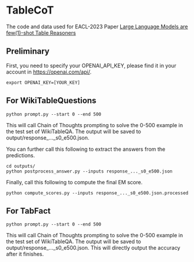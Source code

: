 # TableCoT
The code and data used for EACL-2023 Paper [Large Language Models are few(1)-shot Table Reasoners](https://arxiv.org/abs/2210.06710)


## Preliminary
First, you need to specify your OPENAI_API_KEY, please find it in your account in https://openai.com/api/.
```
export OPENAI_KEY=[YOUR_KEY]
```

## For WikiTableQuestions
```
python prompt.py --start 0 --end 500
```
This will call Chain of Thoughts prompting to solve the 0-500 example in the test set of WikiTableQA. The output will be saved to output/response_..._s0_e500.json.

You can further call this following to extract the answers from the predictions.
```
cd outputs/
python postprocess_answer.py --inputs response_..._s0_e500.json
```

Finally, call this following to compute the final EM score.
```
python compute_scores.py --inputs response_..._s0_e500.json.processed
```

## For TabFact
```
python prompt.py --start 0 --end 500
```
This will call Chain of Thoughts prompting to solve the 0-500 example in the test set of WikiTableQA. The output will be saved to output/response_..._s0_e500.json. This will directly output the accuracy after it finishes.

